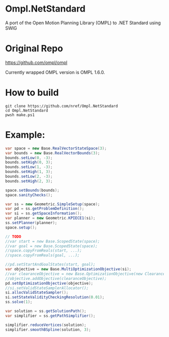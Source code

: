 # Ompl.NetStandard
A port of the Open Motion Planning Library (OMPL) to .NET Standard using SWIG

# Original Repo
https://github.com/ompl/ompl

Currently wrapped OMPL version is OMPL 1.6.0.

# How to build

```
git clone https://github.com/nref/Ompl.NetStandard
cd Ompl.NetStandard
pwsh make.ps1
```

# Example:
```cs
var space = new Base.RealVectorStateSpace(3);
var bounds = new Base.RealVectorBounds(3);
bounds.setLow(0, -3);
bounds.setHigh(0, 3);
bounds.setLow(1, -3);
bounds.setHigh(1, 3);
bounds.setLow(2, -3);
bounds.setHigh(2, 3);

space.setBounds(bounds);
space.sanityChecks();

var ss = new Geometric.SimpleSetup(space);
var pd = ss.getProblemDefinition();
var si = ss.getSpaceInformation();
var planner = new Geometric.KPIECE1(si);
ss.setPlanner(planner);
space.setup();

// TODO
//var start = new Base.ScopedState(space);
//var goal = new Base.ScopedState(space);
//space.copyFromReals(start, ...);
//space.copyFromReals(goal, ...);

//pd.setStartAndGoalStates(start, goal);
var objective = new Base.MultiOptimizationObjective(si);
//var clearanceObjective = new Base.OptimizationObjective(new ClearanceObjective(si));
//objective.addObjective(clearanceObjective);
pd.setOptimizationObjective(objective);
//si.setValidStateSamplerAllocator();
si.allocValidStateSampler();
si.setStateValidityCheckingResolution(0.01);
ss.solve(1);

var solution = ss.getSolutionPath();
var simplifier = ss.getPathSimplifier();

simplifier.reduceVertices(solution);
simplifier.smoothBSpline(solution, 3);
```
